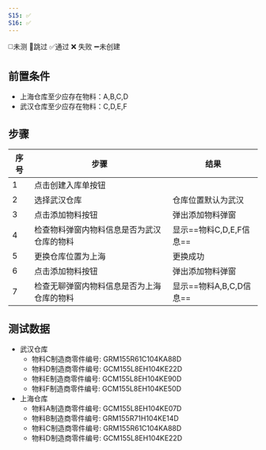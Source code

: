 ```yaml
---
S15: ✅
S16: ✅
---
```

◻️未测    🚫跳过     ✅通过    ❌ 失败    ➖未创建

## 前置条件

- 上海仓库至少应存在物料：A,B,C,D
- 武汉仓库至少应存在物料：C,D,E,F

## 步骤

| 序号  | 步骤                    | 结果                |
| --- | --------------------- | ----------------- |
| 1   | 点击创建入库单按钮             |                   |
| 2   | 选择武汉仓库<br>            | 仓库位置默认为武汉         |
| 3   | 点击添加物料按钮              | 弹出添加物料弹窗          |
| 4   | 检查物料弹窗内物料信息是否为武汉仓库的物料 | 显示==物料C,D,E,F信息== |
| 5   | 更换仓库位置为上海             | 更换成功              |
| 6   | 点击添加物料按钮              | 弹出添加物料弹窗          |
| 7   | 检查无聊弹窗内物料信息是否为上海仓库的物料 | 显示==物料A,B,C,D信息== |

## 测试数据

- 武汉仓库
	- 物料C制造商零件编号: GRM155R61C104KA88D
	- 物料D制造商零件编号: GCM155L8EH104KE22D
	- 物料E制造商零件编号: GCM155L8EH104KE90D
	- 物料F制造商零件编号: GCM155L8EH104KE50D
- 上海仓库
	- 物料A制造商零件编号: GCM155L8EH104KE07D
	- 物料B制造商零件编号: GRM155R71H104KE14D
	- 物料C制造商零件编号: GRM155R61C104KA88D
	- 物料D制造商零件编号: GCM155L8EH104KE22D
